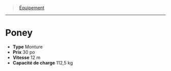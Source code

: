 ﻿---
!EquipmentItem
Type: Monture
Price: 30 po
WeightCapacity: 112,5 kg
Speed: 12 m
Id: equipment_hd.md#poney
ParentLink: equipment_hd.md#Équipement
Name: Poney
ParentName: Équipement
NameLevel: 1
Attributes:
  Name: Poney
  Markdown: >+
    # <!--Name-->Poney<!--/Name-->


    - **Type** <!--Type-->Monture<!--/Type-->

    - **Prix** <!--Price-->30 po<!--/Price-->

    - **Vitesse** <!--Speed-->12 m<!--/Speed-->

    - **Capacité de charge** <!--WeightCapacity-->112,5 kg<!--/WeightCapacity-->

  Type: Monture
  Price: 30 po
  Speed: 12 m
  WeightCapacity: 112,5 kg
AttributesDictionary: >+
  Name: Poney

  Markdown: >+

    # <!--Name-->Poney<!--/Name-->





    - **Type** <!--Type-->Monture<!--/Type-->



    - **Prix** <!--Price-->30 po<!--/Price-->



    - **Vitesse** <!--Speed-->12 m<!--/Speed-->



    - **Capacité de charge** <!--WeightCapacity-->112,5 kg<!--/WeightCapacity-->



  Type: Monture

  Price: 30 po

  Speed: 12 m

  WeightCapacity: 112,5 kg

---
> [Équipement](hd_equipment.md)

---

# Poney

- **Type** Monture
- **Prix** 30 po
- **Vitesse** 12 m
- **Capacité de charge** 112,5 kg

